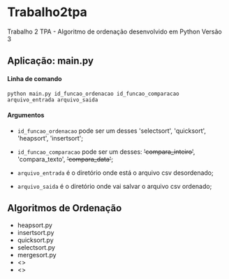 # Trabalho2tpa
Trabalho 2 TPA - Algoritmo de ordenação desenvolvido em Python Versão 3

## Aplicação: main.py

#### Linha de comando

	python main.py id_funcao_ordenacao id_funcao_comparacao arquivo_entrada arquivo_saida

#### Argumentos

 - `id_funcao_ordenacao` pode ser um desses 'selectsort', 'quicksort', 'heapsort', 'insertsort';

 - `id_funcao_comparacao` pode ser um desses: ~~'compara_inteiro'~~, 'compara_texto', ~~'compara_data'~~;

 - `arquivo_entrada` é o diretório onde está o arquivo csv desordenado;
	
 - `arquivo_saida` é o diretório onde vai salvar o arquivo csv ordenado;

## Algoritmos de Ordenação

- heapsort.py
- insertsort.py
- quicksort.py
- selectsort.py
- mergesort.py
- <>
- <>
